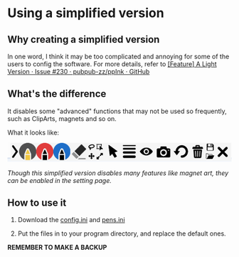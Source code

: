 # Using a simplified version

## Why creating a simplified version

In one word, I think it may be too complicated and annoying for some of the users to config the software. For more details, refer to [[Feature] A Light Version · Issue #230 · pubpub-zz/ppInk · GitHub](https://github.com/pubpub-zz/ppInk/issues/230)

## What's the difference

It disables some "advanced" functions that may not be used so frequently, such as ClipArts, magnets and so on.

What it looks like:

![](imgs/preview_modified_earthjasonlin.png)

*Though this simplified version disables many features like magnet art, they can be enabled in the setting page.*

## How to use it

1. Download the [config.ini](simplified_from_earthjasonlin.files/config.ini) and [pens.ini](simplified_from_earthjasonlin.files/pens.ini)

2. Put the files in to your program directory, and replace the default ones.

**REMEMBER TO MAKE A BACKUP**
